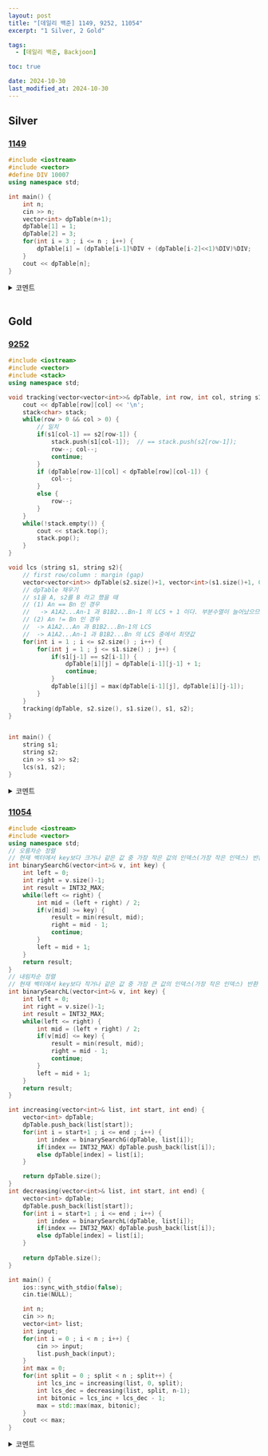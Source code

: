 ```yaml
---
layout: post
title: "[데일리 백준] 1149, 9252, 11054"
excerpt: "1 Silver, 2 Gold"

tags:
  - [데일리 백준, Backjoon]

toc: true

date: 2024-10-30
last_modified_at: 2024-10-30
---
```

## Silver
### [1149][def]

```c++
#include <iostream>
#include <vector>
#define DIV 10007
using namespace std;

int main() {
    int n;
    cin >> n;
    vector<int> dpTable(n+1);
    dpTable[1] = 1;
    dpTable[2] = 3;
    for(int i = 3 ; i <= n ; i++) {
        dpTable[i] = (dpTable[i-1]%DIV + (dpTable[i-2]<<1)%DIV)%DIV;
    }
    cout << dpTable[n];
}
```

<details>
<summary>코멘트</summary>
<div markdown="1">

- 다이나믹 프로그래밍 문제.

- 점화식을 찾는 과정이 어려웠다.  

</div>
</details>

<br>

## Gold
### [9252][def2]

```c++
#include <iostream>
#include <vector>
#include <stack>
using namespace std;

void tracking(vector<vector<int>>& dpTable, int row, int col, string s1, string s2) {
    cout << dpTable[row][col] << '\n';
    stack<char> stack;
    while(row > 0 && col > 0) {
        // 일치
        if(s1[col-1] == s2[row-1]) {
            stack.push(s1[col-1]);  // == stack.push(s2[row-1]);
            row--; col--;
            continue;
        }
        if (dpTable[row-1][col] < dpTable[row][col-1]) {
            col--;
        } 
        else {
            row--;
        }
    }
    while(!stack.empty()) {
        cout << stack.top();
        stack.pop();
    }
}

void lcs (string s1, string s2){
    // first row/column : margin (gap)  
    vector<vector<int>> dpTable(s2.size()+1, vector<int>(s1.size()+1, 0));
    // dpTable 채우기
    // s1을 A, s2를 B 라고 했을 때
    // (1) An == Bn 인 경우
    //   -> A1A2...An-1 과 B1B2...Bn-1 의 LCS + 1 이다. 부분수열이 늘어났으므로  
    // (2) An != Bn 인 경우  
    //  -> A1A2...An 과 B1B2...Bn-1의 LCS 
    //  -> A1A2...An-1 과 B1B2...Bn 의 LCS 중에서 최댓값  
    for(int i = 1 ; i <= s2.size() ; i++) {
        for(int j = 1 ; j <= s1.size() ; j++) {
            if(s1[j-1] == s2[i-1]) {
                dpTable[i][j] = dpTable[i-1][j-1] + 1;
                continue;
            }
            dpTable[i][j] = max(dpTable[i-1][j], dpTable[i][j-1]);
        }
    }
    tracking(dpTable, s2.size(), s1.size(), s1, s2);
}


int main() {
    string s1;
    string s2;
    cin >> s1 >> s2;
    lcs(s1, s2);
}

```

<details>
<summary>코멘트</summary>
<div markdown="1">

- 다이나믹 프로그래밍 - LCS(Longest Common Subsequence) 문제.

- 기존 길이를 구하는 문제에서 역추적이 추가되었다.  

</div>
</details>

### [11054][def3]

```c++
#include <iostream>
#include <vector>
using namespace std;
// 오름차순 정렬
// 현재 벡터에서 key보다 크거나 같은 값 중 가장 작은 값의 인덱스(가장 작은 인덱스) 반환
int binarySearchG(vector<int>& v, int key) {
    int left = 0;
    int right = v.size()-1;
    int result = INT32_MAX;
    while(left <= right) {
        int mid = (left + right) / 2;
        if(v[mid] >= key) {
            result = min(result, mid);
            right = mid - 1;
            continue;
        }
        left = mid + 1;
    }
    return result;
}
// 내림차순 정렬
// 현재 벡터에서 key보다 작거나 같은 값 중 가장 큰 값의 인덱스(가장 작은 인덱스) 반환
int binarySearchL(vector<int>& v, int key) {
    int left = 0;
    int right = v.size()-1;
    int result = INT32_MAX;
    while(left <= right) {
        int mid = (left + right) / 2;
        if(v[mid] <= key) {
            result = min(result, mid);
            right = mid - 1;
            continue;
        }
        left = mid + 1;
    }
    return result;
}

int increasing(vector<int>& list, int start, int end) {
    vector<int> dpTable;
    dpTable.push_back(list[start]);
    for(int i = start+1 ; i <= end ; i++) {
        int index = binarySearchG(dpTable, list[i]);
        if(index == INT32_MAX) dpTable.push_back(list[i]);
        else dpTable[index] = list[i];
    }

    return dpTable.size();
}
int decreasing(vector<int>& list, int start, int end) {
    vector<int> dpTable;
    dpTable.push_back(list[start]);
    for(int i = start+1 ; i <= end ; i++) {
        int index = binarySearchL(dpTable, list[i]);
        if(index == INT32_MAX) dpTable.push_back(list[i]);
        else dpTable[index] = list[i];
    }
    
    return dpTable.size();
}

int main() {
    ios::sync_with_stdio(false);
    cin.tie(NULL);

    int n;
    cin >> n;
    vector<int> list;
    int input;
    for(int i = 0 ; i < n ; i++) {
        cin >> input;
        list.push_back(input);
    }
    int max = 0;
    for(int split = 0 ; split < n ; split++) {
        int lcs_inc = increasing(list, 0, split);
        int lcs_dec = decreasing(list, split, n-1);
        int bitonic = lcs_inc + lcs_dec - 1;
        max = std::max(max, bitonic);
    }
    cout << max;
}
```

<details>
<summary>코멘트</summary>
<div markdown="1">

- 다이나믹 프로그래밍 - 가장 긴 바이토닉 부분 수열 문제.

- 가장 긴 바이토닉 부분 수열은,  
특정 구분점을 기준으로 좌측의 가장 긴 증가하는 부분 수열 +  
우측의 가장 긴 감소하는 부분 수열을 합쳐서 만든다.  

- 이 과정을 모든 구분점에 대하여 브루트포스 하면 된다.  

</div>
</details>

[def]: https://www.acmicpc.net/problem/1149
[def2]: https://www.acmicpc.net/problem/9252
[def3]: https://www.acmicpc.net/problem/11054